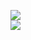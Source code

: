 [![](https://img.shields.io/badge/Made%20With-Github%20Spray-lightgrey.svg?style=for-the-badge&logo=github)](https://github.com/Annihil/github-spray#15146)  
[![](https://i.imgur.com/2DrTn0Z.gif)](https://github.com/Annihil/github-spray)